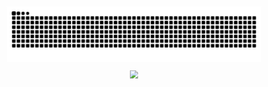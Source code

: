 <!--<div align="center" style="background:#111;color:#f0f;
padding:30px;font-family:monospace;text-shadow:2px 2px #0ff;">
  <img src="https://readme-typing-svg.herokuapp.com?size=24&color=007ACC&center=true&vCenter=true&lines=Hey!+I'm+Prakhar+Bhatt;" /></br>
  <a href="https://github.com/prakharbhattreal?tab=repositories" 
     style="color:#0ff;text-decoration:none;font-weight:bold;">
     [ EXPLORE PROJECTS ]
  </a>
</div>-->

<!-- Social connections -->
<!--<div align="center">

## 🌐 Connect with Me 🍬
[![Instagram](https://img.shields.io/badge/Instagram-%23E4405F.svg?logo=Instagram&logoColor=white)](https://instagram.com/prakharbhattreal) [![LinkedIn](https://img.shields.io/badge/LinkedIn-%230077B5.svg?logo=linkedin&logoColor=white)](https://linkedin.com/in/prakharbhattreal)

</div>-->



<!-- Snake Animation -->
<div align="center">
    
  ![snake gif](https://github.com/prakharbhattreal/prakharbhattreal/blob/output/github-snake-dark.svg)
</div>



<!-- Visit Counter -->
 <div align="center">
  
  [![](https://visitcount.itsvg.in/api?id=prakharbhattreal&icon=10&color=6)](https://visitcount.itsvg.in)
</div> 
